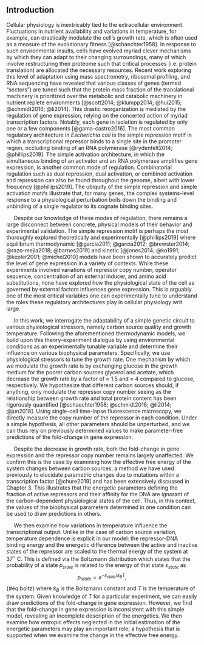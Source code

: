 ## Introduction

Cellular physiology is inextricably tied to the extracellular environment. Fluctuations in nutrient availability and variations in temperature, for example, can drastically modulate the cell’s growth rate, which is often used as a measure of the evolutionary fitness [@schaechter1958]. In response to such environmental insults, cells have evolved myriad clever mechanisms by which they can adapt to their changing surroundings, many of which involve restructuring their proteome such that critical processes (i.e. protein translation) are allocated the necessary resources. Recent work exploring this level of adaptation using mass spectrometry, ribosomal profiling, and RNA sequencing have revealed that various classes of genes (termed “sectors”) are tuned such that the protein mass fraction of the translational machinery is prioritized over the metabolic and catabolic machinery in nutrient replete environments [@scott2014; @klumpp2014; @hui2015; @schmidt2016; @li2014]. This drastic reorganization is mediated by the regulation of gene expression, relying on the concerted action of myriad transcription factors. Notably, each gene in isolation is regulated by only one or a few components [@gama-castro2016]. The most common regulatory architecture in *Escherichia coli* is the simple repression motif in which a transcriptional repressor binds to a single site in the promoter region, occluding binding of an RNA polymerase [@rydenfelt2014; @phillips2019]. The simple activation architecture, in which the simultaneous binding of an activator and an RNA polymerase amplifies gene expression, is another common mode of regulation. Combinatorial regulation such as dual repression, dual activation, or combined activation and repression can also be found throughout the genome, albeit with lower frequency [@phillips2019]. The ubiquity of the simple repression and simple activation motifs illustrate that, for many genes, the complex systems-level response to a physiological perturbation boils down the binding and unbinding of a single regulator to its cognate binding sites.

     Despite our knowledge of these modes of regulation, there remains a large disconnect between concrete, physical models of their behavior and experimental validation. The simple repression motif is perhaps the most thoroughly explored theoretically and experimentally [@phillips2019] where equilibrium thermodynamic [@garcia2011; @garcia2012; @brewster2014; @razo-mejia2018; @barnes2019] and kinetic [@jones2014; @ko1991; @kepler2001; @michel2010] models have been shown to accurately predict the level of gene expression in a variety of contexts. While these experiments involved variations of repressor copy number, operator sequence, concentration of an external inducer, and amino acid substitutions, none have explored how the physiological state of the cell as governed by external factors influences gene expression. This is arguably one of the most critical variables one can experimentally tune to understand the roles these regulatory architectures play in cellular physiology writ large.

     In this work, we interrogate the adaptability of a simple genetic circuit to various physiological stressors, namely carbon source quality and growth temperature. Following the aforementioned thermodynamic models, we build upon this theory-experiment dialogue by using environmental conditions as an experimentally tunable variable and determine their influence on various biophysical parameters. Specifically, we use physiological stressors to tune the growth rate. One mechanism by which we modulate the growth rate is by exchanging glucose in the growth medium for the poorer carbon sources glycerol and acetate, which decrease the growth rate by a factor of $\approx$ 1.5 and $\approx$ 4 compared to glucose, respectively. We hypothesize that different carbon sources should, if anything, only modulate the repressor copy number seeing as the relationship between growth rate and total protein content has been rigorously quantified [@schaechter1958; @schmidt2016; @li2014; @jun2018]. Using single-cell time-lapse fluorescence microscopy, we directly measure the copy number of the repressor in each condition. Under a simple hypothesis, all other parameters should be unperturbed, and we can thus rely on previously determined values to make parameter-free predictions of the fold-change in gene expression.

     Despite the decrease in growth rate, both the fold-change in gene expression and the repressor copy number remains largely unaffected. We confirm this is the case by examining how the effective free energy of the system changes between carbon sources, a method we have used previously to elucidate parametric changes due to mutations within a transcription factor [@chure2019] and has been extensively discussed in Chapter 3. This illustrates that the energetic parameters defining the fraction of active repressors and their affinity for the DNA are ignorant of the carbon-dependent physiological states of the cell. Thus, in this context, the values of the biophysical parameters determined in one condition can be used to draw predictions in others.

     We then examine how variations in temperature influence the transcriptional output. Unlike in the case of carbon source variation, temperature dependence is explicit in our model: the repressor-DNA binding energy and the energetic difference between the active and inactive states of the repressor are scaled to the thermal energy of the system at 37$^\circ$ C. This is defined via the Boltzmann distribution which states that the probability of a state $p_{state}$ is related to the energy of that state $\varepsilon_{state}$ as $$
p_{state} \propto e^{-\varepsilon_{state} / k_BT},
$${#eq:boltz} where $k_B$ is the Boltzmann constant and $T$ is the temperature of the system. Given knowledge of $T$ for a particular experiment, we can easily draw predictions of the fold-change in gene expression. However, we find that the fold-change in gene expression is inconsistent with this simple model, revealing an incomplete description of the energetics. We then examine how entropic effects neglected in the initial estimation of the energetic parameters may play an important role; a hypothesis that is supported when we examine the change in the effective free energy.

     
